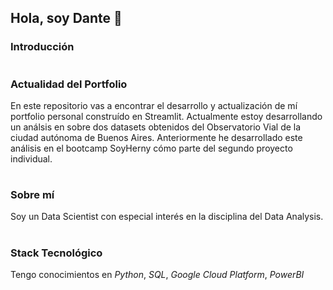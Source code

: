 ## Hola, soy Dante 👋

### Introducción

#
### Actualidad del Portfolio
En este repositorio vas a encontrar el desarrollo y actualización de mí portfolio personal construído en Streamlit. Actualmente estoy desarrollando un análsis en sobre dos datasets obtenidos del Observatorio Vial de la ciudad autónoma de Buenos Aires. Anteriormente he desarrollado este análisis en el bootcamp SoyHerny cómo parte del segundo proyecto individual.

#
### Sobre mí
Soy un Data Scientist con especial interés en la disciplina del Data Analysis.

#
### Stack Tecnológico
Tengo conocimientos en *Python*, *SQL*, *Google Cloud Platform*, *PowerBI*